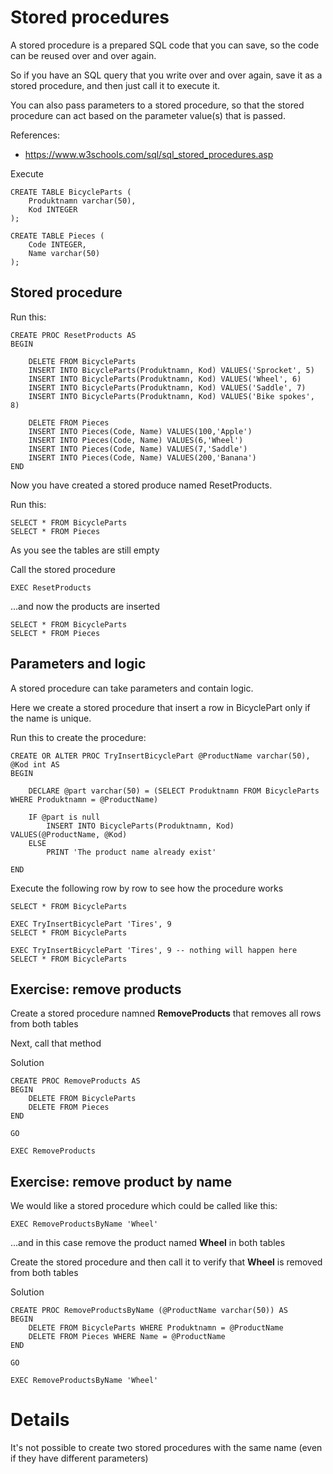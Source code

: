 # Stored procedures

A stored procedure is a prepared SQL code that you can save, so the code can be reused over and over again.

So if you have an SQL query that you write over and over again, save it as a stored procedure, and then just call it to execute it.

You can also pass parameters to a stored procedure, so that the stored procedure can act based on the parameter value(s) that is passed.

References:
- https://www.w3schools.com/sql/sql_stored_procedures.asp

Execute

	CREATE TABLE BicycleParts (
		Produktnamn varchar(50),
		Kod INTEGER
	);

	CREATE TABLE Pieces (
		Code INTEGER,
		Name varchar(50) 
	);
	

## Stored procedure

Run this:

	CREATE PROC ResetProducts AS
	BEGIN

		DELETE FROM BicycleParts
		INSERT INTO BicycleParts(Produktnamn, Kod) VALUES('Sprocket', 5)     
		INSERT INTO BicycleParts(Produktnamn, Kod) VALUES('Wheel', 6)        
		INSERT INTO BicycleParts(Produktnamn, Kod) VALUES('Saddle', 7)        
		INSERT INTO BicycleParts(Produktnamn, Kod) VALUES('Bike spokes', 8)  

		DELETE FROM Pieces
		INSERT INTO Pieces(Code, Name) VALUES(100,'Apple')
		INSERT INTO Pieces(Code, Name) VALUES(6,'Wheel')
		INSERT INTO Pieces(Code, Name) VALUES(7,'Saddle')
		INSERT INTO Pieces(Code, Name) VALUES(200,'Banana')
	END

Now you have created a stored produce named ResetProducts.

Run this:

	SELECT * FROM BicycleParts
	SELECT * FROM Pieces

As you see the tables are still empty

Call the stored procedure

	EXEC ResetProducts

...and now the products are inserted

	SELECT * FROM BicycleParts
	SELECT * FROM Pieces

## Parameters and logic

A stored procedure can take parameters and contain logic.

Here we create a stored procedure that insert a row in BicyclePart only if the name is unique.

Run this to create the procedure:

	CREATE OR ALTER PROC TryInsertBicyclePart @ProductName varchar(50), @Kod int AS
	BEGIN

		DECLARE @part varchar(50) = (SELECT Produktnamn FROM BicycleParts WHERE Produktnamn = @ProductName)
		
		IF @part is null
			INSERT INTO BicycleParts(Produktnamn, Kod) VALUES(@ProductName, @Kod)
		ELSE
			PRINT 'The product name already exist'

	END

Execute the following row by row to see how the procedure works

	SELECT * FROM BicycleParts

	EXEC TryInsertBicyclePart 'Tires', 9
	SELECT * FROM BicycleParts

	EXEC TryInsertBicyclePart 'Tires', 9 -- nothing will happen here
	SELECT * FROM BicycleParts

## Exercise: remove products

Create a stored procedure namned **RemoveProducts** that removes all rows from both tables

Next, call that method

Solution

	CREATE PROC RemoveProducts AS
	BEGIN
		DELETE FROM BicycleParts
		DELETE FROM Pieces
	END

	GO

	EXEC RemoveProducts

## Exercise: remove product by name

We would like a stored procedure which could be called like this:

	EXEC RemoveProductsByName 'Wheel'

...and in this case remove the product named **Wheel** in both tables

Create the stored procedure and then call it to verify that **Wheel** is removed from both tables

Solution

	CREATE PROC RemoveProductsByName (@ProductName varchar(50)) AS
	BEGIN
		DELETE FROM BicycleParts WHERE Produktnamn = @ProductName
		DELETE FROM Pieces WHERE Name = @ProductName
	END

	GO

	EXEC RemoveProductsByName 'Wheel'

# Details

It's not possible to create two stored procedures with the same name (even if they have different parameters)
